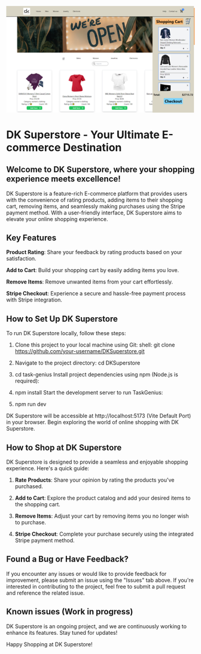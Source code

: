 ![E-commerce Logo Showcased](https://github.com/iamchrismolina/E-commerce/blob/main/public/images/ecommerce.png "DKSuperStore")

# DK Superstore - Your Ultimate E-commerce Destination

## Welcome to DK Superstore, where your shopping experience meets excellence!
DK Superstore is a feature-rich E-commerce platform that provides users with the convenience of rating products, adding items to their shopping cart, removing items, and seamlessly making purchases using the Stripe payment method. With a user-friendly interface, DK Superstore aims to elevate your online shopping experience.

## Key Features

**Product Rating**: Share your feedback by rating products based on your satisfaction.

**Add to Cart**: Build your shopping cart by easily adding items you love.

**Remove Items**: Remove unwanted items from your cart effortlessly.

**Stripe Checkout**: Experience a secure and hassle-free payment process with Stripe integration.

## How to Set Up DK Superstore

To run DK Superstore locally, follow these steps:

1. Clone this project to your local machine using Git:
   shell: git clone https://github.com/your-username/DKSuperstore.git

2. Navigate to the project directory:
   cd DKSuperstore

2. cd task-genius
   Install project dependencies using npm (Node.js is required):

3. npm install
   Start the development server to run TaskGenius:

4. npm run dev

DK Superstore will be accessible at http://localhost:5173 (Vite Default Port) in your browser. Begin exploring the world of online shopping with DK Superstore.

## How to Shop at DK Superstore

DK Superstore is designed to provide a seamless and enjoyable shopping experience. Here's a quick guide:

1. **Rate Products**: Share your opinion by rating the products you've purchased.

2. **Add to Cart**: Explore the product catalog and add your desired items to the shopping cart.

3. **Remove Items**: Adjust your cart by removing items you no longer wish to purchase.

4. **Stripe Checkout**: Complete your purchase securely using the integrated Stripe payment method.

## Found a Bug or Have Feedback?

If you encounter any issues or would like to provide feedback for improvement, please submit an issue using the "Issues" tab above. If you're interested in contributing to the project, feel free to submit a pull request and reference the related issue.

## Known issues (Work in progress)
DK Superstore is an ongoing project, and we are continuously working to enhance its features. Stay tuned for updates!

Happy Shopping at DK Superstore! 
